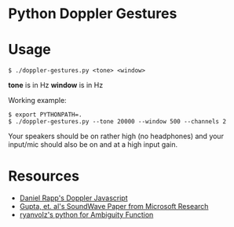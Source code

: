 # Python Doppler Gestures

# Usage

```
$ ./doppler-gestures.py <tone> <window>
```

__tone__ is in Hz
__window__ is in Hz

Working example:

```
$ export PYTHONPATH=.
$ ./doppler-gestures.py --tone 20000 --window 500 --channels 2
```

Your speakers should be on rather high (no headphones) and your input/mic should also be on and at a high input gain.

# Resources

- [Daniel Rapp's Doppler Javascript](https://danielrapp.github.io/doppler/)
- [Gupta, et. al's SoundWave Paper from Microsoft Research](http://research.microsoft.com/en-us/um/redmond/groups/cue/publications/guptasoundwavechi2012.pdf)
- [ryanvolz's python for Ambiguity Function](https://gist.github.com/ryanvolz/8b0d9f3e48ec8ddcef4d)
